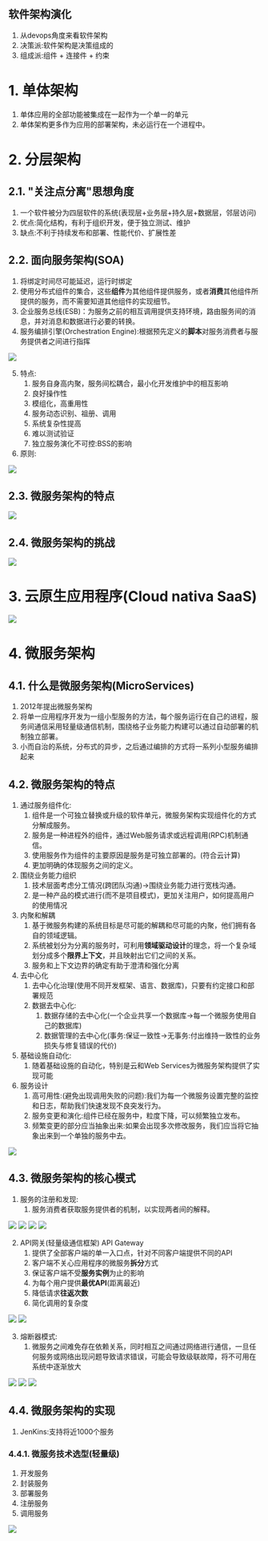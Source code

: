 软件架构演化
---
1. 从devops角度来看软件架构
2. 决策派:软件架构是决策组成的
3. 组成派:组件 + 连接件 + 约束

# 1. 单体架构
1. 单体应用的全部功能被集成在一起作为一个单一的单元
2. 单体架构更多作为应用的部署架构，未必运行在一个进程中。

# 2. 分层架构

## 2.1. "关注点分离"思想角度
1. 一个软件被分为四层软件的系统(表现层+业务层+持久层+数据层，邻层访问)
2. 优点:简化结构，有利于组织开发，便于独立测试、维护
3. 缺点:不利于持续发布和部署、性能代价、扩展性差

## 2.2. 面向服务架构(SOA)
1. 将绑定时间尽可能延迟，运行时绑定
2. 使用分布式组件的集合，这些**组件**为其他组件提供服务，或者**消费**其他组件所提供的服务，而不需要知道其他组件的实现细节。
3. 企业服务总线(ESB)：为服务之前的相互调用提供支持环境，路由服务间的消息，并对消息和数据进行必要的转换。
4. 服务编排引擎(Orchestration Engine):根据预先定义的**脚本**对服务消费者与服务提供者之间进行指挥

![](https://spricoder.oss-cn-shanghai.aliyuncs.com/2020-Devops-introduction/img/SOA/1.png)

5. 特点:
   1. 服务自身高内聚，服务间松耦合，最小化开发维护中的相互影响
   2. 良好操作性
   3. 模组化，高重用性
   4. 服务动态识别、祖册、调用
   5. 系统复杂性提高
   6. 难以测试验证
   7. 独立服务演化不可控:BSS的影响
6. 原则:

![](https://spricoder.oss-cn-shanghai.aliyuncs.com/2020-Devops-introduction/img/SOA/2.png)

## 2.3. 微服务架构的特点
![](https://spricoder.oss-cn-shanghai.aliyuncs.com/2020-Devops-introduction/img/1.png)

## 2.4. 微服务架构的挑战
![](https://spricoder.oss-cn-shanghai.aliyuncs.com/2020-Devops-introduction/img/2.png)


# 3. 云原生应用程序(Cloud nativa SaaS)
![](https://spricoder.oss-cn-shanghai.aliyuncs.com/2020-Devops-introduction/img/SOA/3.png)

# 4. 微服务架构

## 4.1. 什么是微服务架构(MicroServices)
1. 2012年提出微服务架构
2. 将单一应用程序开发为一组小型服务的方法，每个服务运行在自己的进程，服务间通信采用轻量级通信机制，围绕格子业务能力构建可以通过自动部署的机制独立部署。
3. 小而自治的系统，分布式的异步，之后通过编排的方式将一系列小型服务编排起来

## 4.2. 微服务架构的特点
1. 通过服务组件化:
   1. 组件是一个可独立替换或升级的软件单元，微服务架构实现组件化的方式分解成服务。
   2. 服务是一种进程外的组件，通过Web服务请求或远程调用(RPC)机制通信。
   3. 使用服务作为组件的主要原因是服务是可独立部署的。(符合云计算)
   4. 更加明确的体现服务之间的定义。
2. 围绕业务能力组织
   1. 技术层面考虑分工情况(跨团队沟通)->围绕业务能力进行宽栈沟通。
   2. 是一种产品的模式进行(而不是项目模式)，更加关注用户，如何提高用户的使用情况
3. 内聚和解耦
   1. 基于微服务构建的系统目标是尽可能的解耦和尽可能的内聚，他们拥有各自的领域逻辑。
   2. 系统被划分为分离的服务时，可利用**领域驱动设计**的理念，将一个复杂域划分成多个**限界上下文**，并且映射出它们之间的关系。
   3. 服务和上下文边界的确定有助于澄清和强化分离
4. 去中心化
   1. 去中心化治理(使用不同开发框架、语言、数据库)，只要有约定接口和部署规范
   2. 数据去中心化:
      1. 数据存储的去中心化(一个企业共享一个数据库->每一个微服务使用自己的数据库)
      2. 数据管理的去中心化(事务:保证一致性->无事务:付出维持一致性的业务损失与修复错误的代价)
5. 基础设施自动化:
   1. 随着基础设施的自动化，特别是云和Web Services为微服务架构提供了实现可能
6. 服务设计
   1. 高可用性:(避免出现调用失败的问题):我们为每一个微服务设置完整的监控和日志，帮助我们快速发现不良突发行为。
   2. 服务变更和演化:组件已经在服务中，粒度下降，可以频繁独立发布。
   3. 频繁变更的部分应当抽象出来:如果会出现多次修改服务，我们应当将它抽象出来到一个单独的服务中去。

![](https://spricoder.oss-cn-shanghai.aliyuncs.com/2020-Devops-introduction/img/MicroServices/1.png)

## 4.3. 微服务架构的核心模式
1. 服务的注册和发现:
   1. 服务消费者获取服务提供者的机制，以实现两者间的解释。

![](https://spricoder.oss-cn-shanghai.aliyuncs.com/2020-Devops-introduction/img/MicroServices/2.png)
![](https://spricoder.oss-cn-shanghai.aliyuncs.com/2020-Devops-introduction/img/MicroServices/3.png)
![](https://spricoder.oss-cn-shanghai.aliyuncs.com/2020-Devops-introduction/img/MicroServices/4.png)
![](https://spricoder.oss-cn-shanghai.aliyuncs.com/2020-Devops-introduction/img/MicroServices/5.png)

2. API网关(轻量级通信框架) API Gateway
   1. 提供了全部客户端的单一入口点，针对不同客户端提供不同的API
   2. 客户端不关心应用程序的微服务**拆分**方式
   3. 保证客户端不受**服务实例**为止的影响
   4. 为每个用户提供**最优API**(距离最近)
   5. 降低请求**往返次数**
   6. 简化调用的复杂度

![](https://spricoder.oss-cn-shanghai.aliyuncs.com/2020-Devops-introduction/img/API/1.png)
![](https://spricoder.oss-cn-shanghai.aliyuncs.com/2020-Devops-introduction/img/API/2.png)

3. 熔断器模式:
   1. 微服务之间难免存在依赖关系，同时相互之间通过网络进行通信，一旦任何服务或网络出现问题导致请求错误，可能会导致级联故障，将不可用在系统中逐渐放大

![](https://spricoder.oss-cn-shanghai.aliyuncs.com/2020-Devops-introduction/img/RD/1.png)
![](https://spricoder.oss-cn-shanghai.aliyuncs.com/2020-Devops-introduction/img/RD/2.png)
![](https://spricoder.oss-cn-shanghai.aliyuncs.com/2020-Devops-introduction/img/RD/3.png)

## 4.4. 微服务架构的实现
1. JenKins:支持将近1000个服务

### 4.4.1. 微服务技术选型(轻量级)
1. 开发服务
2. 封装服务
3. 部署服务
4. 注册服务
5. 调用服务

![](https://spricoder.oss-cn-shanghai.aliyuncs.com/2020-Devops-introduction/img/XX-1.png)
